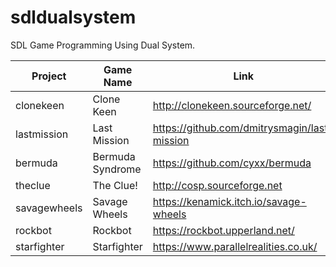 # sdldualsystem
SDL Game Programming Using Dual System.


| Project | Game Name| Link |
| -------- | -------- | -------- |
|clonekeen |Clone Keen     |  http://clonekeen.sourceforge.net/    |
|lastmission |Last Mission     |  https://github.com/dmitrysmagin/last-mission    |
|bermuda |Bermuda Syndrome     |  https://github.com/cyxx/bermuda    |
|theclue |The Clue!     |  http://cosp.sourceforge.net    |
|savagewheels |Savage Wheels     |  https://kenamick.itch.io/savage-wheels    |
|rockbot |Rockbot     |  https://rockbot.upperland.net/    |
|starfighter |Starfighter     |  https://www.parallelrealities.co.uk/    |
